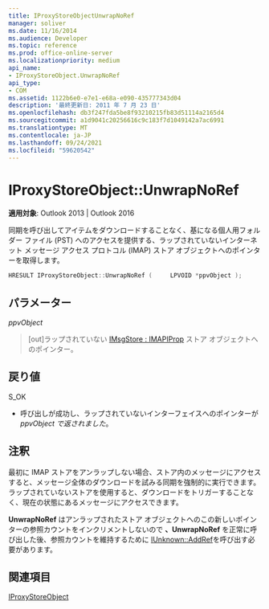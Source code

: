 ```yaml
---
title: IProxyStoreObjectUnwrapNoRef
manager: soliver
ms.date: 11/16/2014
ms.audience: Developer
ms.topic: reference
ms.prod: office-online-server
ms.localizationpriority: medium
api_name:
- IProxyStoreObject.UnwrapNoRef
api_type:
- COM
ms.assetid: 1122b6e0-e7e1-e68a-e090-435777343d04
description: '最終更新日: 2011 年 7 月 23 日'
ms.openlocfilehash: db3f247fda5be8f93210215fb83d51114a2165d4
ms.sourcegitcommit: a1d9041c20256616c9c183f7d1049142a7ac6991
ms.translationtype: MT
ms.contentlocale: ja-JP
ms.lasthandoff: 09/24/2021
ms.locfileid: "59620542"
---
```

# <a name="iproxystoreobjectunwrapnoref"></a>IProxyStoreObject::UnwrapNoRef

  
  
**適用対象**: Outlook 2013 | Outlook 2016 
  
同期を呼び出してアイテムをダウンロードすることなく、基になる個人用フォルダー ファイル (PST) へのアクセスを提供する、ラップされていないインターネット メッセージ アクセス プロトコル (IMAP) ストア オブジェクトへのポインターを取得します。
  
```cpp
HRESULT IProxyStoreObject::UnwrapNoRef (     LPVOID *ppvObject ); 
```

## <a name="parameters"></a>パラメーター

 _ppvObject_
  
> [out]ラップされていない [IMsgStore : IMAPIProp](imsgstoreimapiprop.md) ストア オブジェクトへのポインター。 
    
## <a name="return-values"></a>戻り値

S_OK
  
- 呼び出しが成功し、ラップされていないインターフェイスへのポインターが  _ppvObject で返されました_。
    
## <a name="remarks"></a>注釈

最初に IMAP ストアをアンラップしない場合、ストア内のメッセージにアクセスすると、メッセージ全体のダウンロードを試みる同期を強制的に実行できます。 ラップされていないストアを使用すると、ダウンロードをトリガーすることなく、現在の状態にあるメッセージにアクセスできます。
  
**UnwrapNoRef** はアンラップされたストア オブジェクトへのこの新しいポインターの参照カウントをインクリメントしないので **、UnwrapNoRef** を正常に呼び出した後、参照カウントを維持するために [IUnknown::AddRef](https://msdn.microsoft.com/library/ms691379%28v=VS.85%29.aspx)を呼び出す必要があります。 
  
## <a name="see-also"></a>関連項目



[IProxyStoreObject](iproxystoreobject.md)


